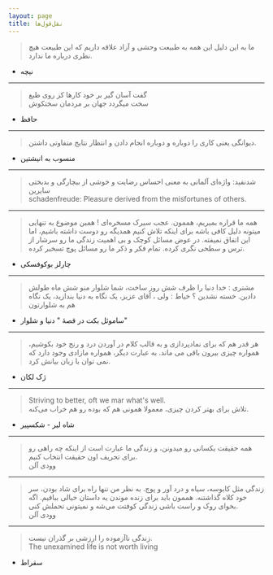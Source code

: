 ```yaml
---
layout: page
title: نقل‌قول‌ها
---
```


> ما به این دلیل این همه به طبیعت وحشی و آزاد علاقه داریم که این طبیعت هیچ نظری درباره ما ندارد.  
- نیچه

---
>گفت آسان گیر بر خود کارها کز روی طبع  
سخت میگردد جهان بر مردمان سختکوش  
- حافظ

---
>دیوانگی یعنی‌ کاری را دوباره و دوباره انجام دادن و انتظار نتایج متفاوتی داشتن.  
- منسوب به انیشتین

---
>شدنفید: واژه‌ای آلمانی‌ به معنی‌ احساس رضایت و خوشی‌ از بیچارگی و بدبختی سایرین  
schadenfreude:  Pleasure derived from the misfortunes of others.

---
>همه ما قراره بمیریم، هممون. عجب سیرک مسخره‌ای ! همین موضوع به تنهایی‌ میتونه دلیل کافی‌ باشه برای اینکه تلاش کنیم همدیگه رو دوست داشته باشیم، اما این اتفاق نمیفته. در عوض مسائل کوچک و بی‌ اهمیت زندگی‌ ما رو سرشار از ترس و سطحی نگری کرده. تمام فکر و ذکر ما رو مسائل پوچ تسخیر کرده.  
- چارلز بوکوفسکی

---
>مشتری : خدا دنیا را ظرف شش روز ساخت، شما شلوار منو شش ماه طولش دادین. خسته نشدین ؟
خیاط : ولی ، آقای عزیز، یک نگاه به دنیا بندازید، یک نگاه هم به شلوارتون  
- ساموئل بکت در قصۀ " دنیا و شلوار"

---
>هر قدر هم که برای نمادپردازی و به قالب کلام در آوردن درد و رنج خود بکوشیم، همواره چیزی بیرون باقی می ماند. به عبارت دیگر، همواره مازادی وجود دارد که نمی توان با زبان بیانش کرد.  
- ژک لکان

---
>Striving to better, oft we mar what's well.  
تلاش برای بهتر کردن چیزی، معمولا همونی هم که بوده رو هم خراب می‌کنه.  
- شاه لیر - شکسپیر

---
>همه حقیقت یکسانی رو میدونن، و زندگی ما عبارت است از اینکه چه راهی رو برای تحریف اون حقیقت انتخاب کنیم.  
وودی آلن

---
>زندگی‌ مثل کابوسه، سیاه و درد آور و پوچ. به نظر من تنها راه برای شاد بودن، سر خود کلاه گذاشتنه. هممون باید برای زنده موندن یه داستان خیالی ببافیم. اگه بخوای روک و راست باشی‌ زندگی‌ کوفتت می‌شه و نمیتونی تحملش کنی‌.  
وودی آلن

---
>زندگی ناآزموده را ارزشی بر گذران نیست.  
The unexamined life is not worth living
- سقراط
